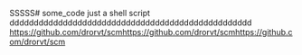 SSSSS# some_code
just a shell script
dddddddddddddddddddddddddddddddddddddddddddddddddd
https://github.com/drorvt/scmhttps://github.com/drorvt/scmhttps://github.com/drorvt/scm
